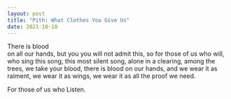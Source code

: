 ```yaml
---
layout: post
title: "Pith: What Clothes You Give Us"
date: 2021-10-10
---
```


There is blood   
on all our hands, 
but you 
you will not admit this,
so for those of us 
who will,
who sing this song,
this most silent song,
alone in a clearing,
among the trees,
we take your blood, 
there is blood on our hands,
and we wear it as raiment, 
we wear it as wings, 
we wear it as all the proof we need.

For those of us
who Listen.
